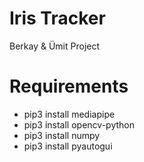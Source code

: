 # Iris Tracker

Berkay & Ümit Project


# Requirements
- pip3 install mediapipe
- pip3 install opencv-python
- pip3 install numpy
- pip3 install pyautogui